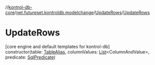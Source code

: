 //[kontrol-db-core](../../../index.md)/[net.futureset.kontroldb.modelchange](../index.md)/[UpdateRows](index.md)/[UpdateRows](-update-rows.md)

# UpdateRows

[core engine and default templates for kontrol-db]\
constructor(table: [TableAlias](../-table-alias/index.md), columnValues: [List](https://kotlinlang.org/api/latest/jvm/stdlib/kotlin.collections/-list/index.html)&lt;ColumnAndValue&gt;, predicate: [SqlPredicate](../-sql-predicate/index.md))
